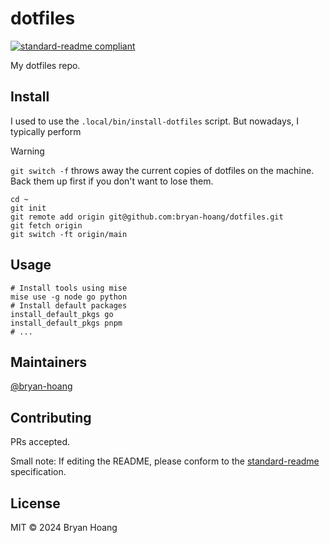 # dotfiles

[![standard-readme compliant](https://img.shields.io/badge/standard--readme-OK-green.svg?style=flat-square)](https://github.com/RichardLitt/standard-readme)

My dotfiles repo.

## Install

I used to use the `.local/bin/install-dotfiles` script. But nowadays, I
typically perform

> [!WARNING]
>
> `git switch -f` throws away the current copies of dotfiles on the machine.
> Back them up first if you don't want to lose them.

```console
cd ~
git init
git remote add origin git@github.com:bryan-hoang/dotfiles.git
git fetch origin
git switch -ft origin/main
```

## Usage

```console
# Install tools using mise
mise use -g node go python
# Install default packages
install_default_pkgs go
install_default_pkgs pnpm
# ...
```

## Maintainers

[@bryan-hoang](https://github.com/bryan-hoang)

## Contributing

PRs accepted.

Small note: If editing the README, please conform to the
[standard-readme](https://github.com/RichardLitt/standard-readme) specification.

## License

MIT © 2024 Bryan Hoang

